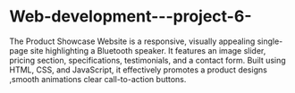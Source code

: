 # Web-development---project-6-
The Product Showcase Website is a responsive, visually appealing single-page site highlighting a Bluetooth speaker. It features an image slider, pricing section, specifications, testimonials, and a contact form. Built using HTML, CSS, and JavaScript, it effectively promotes a product designs ,smooth animations  clear call-to-action buttons.

